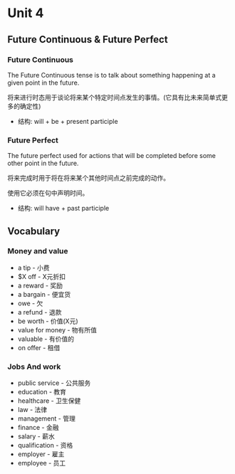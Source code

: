 # Unit 4

## Future Continuous & Future Perfect

### Future Continuous

The Future Continuous tense is to talk about something happening at a given point in the future.

将来进行时态用于谈论将来某个特定时间点发生的事情。(它具有比未来简单式更多的确定性)

- 结构: will + be + present participle

### Future Perfect

The future perfect used for actions that will be completed before some other point in the future.

将来完成时用于将在将来某个其他时间点之前完成的动作。

使用它必须在句中声明时间。

- 结构: will have + past participle

## Vocabulary

### Money and value

- a tip - 小费
- $X off - X元折扣
- a reward - 奖励
- a bargain - 便宜货
- owe - 欠
- a refund - 退款
- be worth - 价值(X元)
- value for money - 物有所值
- valuable - 有价值的
- on offer - 租借

### Jobs And work

- public service - 公共服务
- education - 教育
- healthcare - 卫生保健
- law - 法律
- management - 管理
- finance - 金融
- salary - 薪水
- qualification - 资格
- employer - 雇主
- employee - 员工